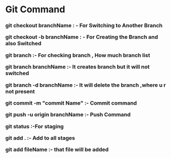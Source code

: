 <!-- git command -->
<h1> Git Command</h1>
<h3>
git checkout branchName    : - For Switching to Another Branch

git checkout -b branchName : - For Creating the Branch and also Switched

git branch                 :- For checking branch , How much branch list

git branch branchName      :- It creates branch but it will not switched

git branch -d branchName   :- It will delete the branch ,where u r not present


git commit -m "commit Name"     :- Commit command

git push -u origin branchName   :- Push Command

git status                      :-For staging 

git add .                       :- Add to all stages

git add fileName                :- that file will be added
</h3>